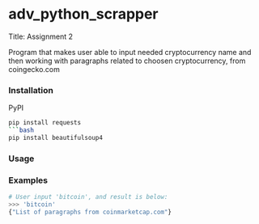 # adv_python_scrapper
Title:  Assignment 2 


Program that makes user able to input needed cryptocurrency name and then working with paragraphs related to choosen cryptocurrency, from coingecko.com 

### Installation
PyPI
```bash
pip install requests
```bash
pip install beautifulsoup4
```

### Usage
### Examples



```python test/test.py 
# User input 'bitcoin', and result is below:
>>> 'bitcoin'
{"List of paragraphs from coinmarketcap.com"}

